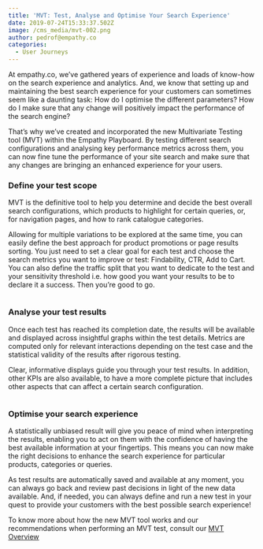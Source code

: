 ```yaml
---
title: 'MVT: Test, Analyse and Optimise Your Search Experience'
date: 2019-07-24T15:33:37.502Z
image: /cms_media/mvt-002.png
author: pedrof@empathy.co
categories:
  - User Journeys
---
```

At empathy.co, we’ve gathered years of experience and loads of know-how on the search experience and analytics. And, we know that setting up and maintaining the best search experience for your customers can sometimes seem like a daunting task: How do I optimise the different parameters? How do I make sure that any change will positively impact the performance of the search engine?

That’s why we’ve created and incorporated the new Multivariate Testing tool (MVT) within the Empathy Playboard. By testing different search configurations and analysing key performance metrics across them, you can now fine tune the performance of your site search and make sure that any changes are bringing an enhanced experience for your users.

### Define your test scope

MVT is the definitive tool to help you determine and decide the best overall search configurations, which products to highlight for certain queries, or, for navigation pages, and how to rank catalogue categories.

Allowing for multiple variations to be explored at the same time, you can easily define the best approach for product promotions or page results sorting. You just need to set a clear goal for each test and choose the search metrics you want to improve or test: Findability, CTR, Add to Cart. You can also define the traffic split that you want to dedicate to the test and your sensitivity threshold i.e. how good you want your results to be to declare it a success. Then you’re good to go.

<figure itemscope itemtype="http://schema.org/ImageObject" class="image-figcaption"><img src="/cms_media/mvt-002.png" alt="" class="lightbox"/></figure>



### Analyse your test results

Once each test has reached its completion date, the results will be available and displayed across insightful graphs within the test details. Metrics are computed only for relevant interactions depending on the test case and the statistical validity of the results after rigorous testing.

Clear, informative displays guide you through your test results. In addition, other KPIs are also available, to have a more complete picture that includes other aspects that can affect a certain search configuration.

<figure itemscope itemtype="http://schema.org/ImageObject" class="image-figcaption"><img src="/cms_media/mvt-001.png" alt="" class="lightbox"/></figure>



### Optimise your search experience

A statistically unbiased result will give you peace of mind when interpreting the results, enabling you to act on them with the confidence of having the best available information at your fingertips. This means you can now make the right decisions to enhance the search experience for particular products, categories or queries.

As test results are automatically saved and available at any moment, you can always go back and review past decisions in light of the new data available. And, if needed, you can always define and run a new test in your quest to provide your customers with the best possible search experience!

To know more about how the new MVT tool works and our recommendations when performing an MVT test, consult our [MVT Overview](https://www.empathy.co/resources/mvt-overview/)
